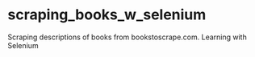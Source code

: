 # scraping_books_w_selenium
Scraping descriptions of books from bookstoscrape.com. Learning with Selenium

